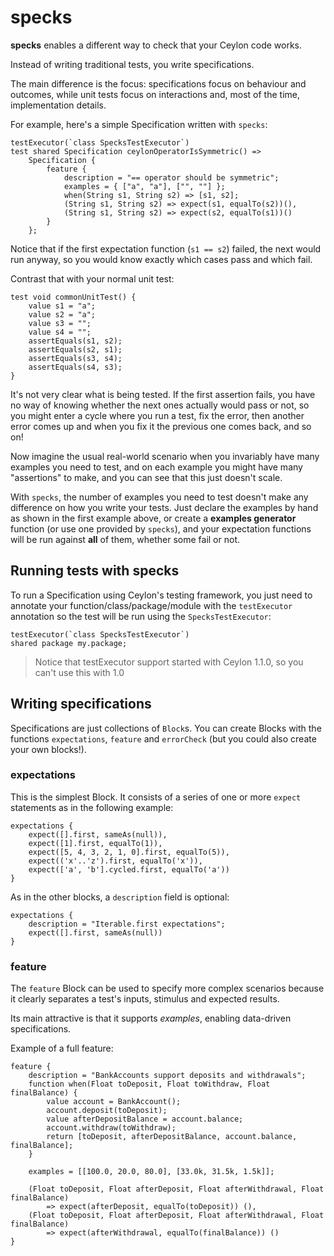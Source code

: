 # specks

**specks** enables a different way to check that your Ceylon code works.

Instead of writing traditional tests, you write specifications.

The main difference is the focus: specifications focus on behaviour and outcomes, while unit tests focus on interactions and, most of the time, implementation details.

For example, here's a simple Specification written with ``specks``:

```ceylon
testExecutor(`class SpecksTestExecutor`)
test shared Specification ceylonOperatorIsSymmetric() =>
    Specification {
        feature {
            description = "== operator should be symmetric";
            examples = { ["a", "a"], ["", ""] };
            when(String s1, String s2) => [s1, s2];
            (String s1, String s2) => expect(s1, equalTo(s2))(),
            (String s1, String s2) => expect(s2, equalTo(s1))()
        }
    };
```

Notice that if the first expectation function (``s1 == s2``) failed, the next would run anyway, so you would know exactly which cases pass and which fail.

Contrast that with your normal unit test:

```ceylon
test void commonUnitTest() {
    value s1 = "a";
    value s2 = "a";
    value s3 = "";
    value s4 = "";
    assertEquals(s1, s2);
    assertEquals(s2, s1);
    assertEquals(s3, s4);
    assertEquals(s4, s3);
}
```

It's not very clear what is being tested.
If the first assertion fails, you have no way of knowing whether the next ones actually would pass or not, so you might enter a cycle where you
run a test, fix the error, then another error comes up and when you fix it the previous one comes back, and so on!

Now imagine the usual real-world scenario when you invariably have many examples you need to test, and on each example you might have many "assertions" to make, and you can see that this just doesn't scale.

With ``specks``, the number of examples you need to test doesn't make any difference on how you write your tests. Just declare the examples by hand as shown in the first example above, or create a **examples generator** function (or use one provided by ``specks``), and your expectation functions will be run against **all** of them, whether some fail or not.

## Running tests with specks

To run a Specification using Ceylon's testing framework, you just need to annotate your function/class/package/module with the ``testExecutor`` annotation so the test will be run using the ``SpecksTestExecutor``:

```ceylon
testExecutor(`class SpecksTestExecutor`)
shared package my.package;
```

> Notice that testExecutor support started with Ceylon 1.1.0, so you can't use this with 1.0

## Writing specifications

Specifications are just collections of `Block`s. You can create Blocks with the functions `expectations`, `feature` and `errorCheck` (but you could also create your own blocks!).

### expectations

This is the simplest Block. It consists of a series of one or more `expect` statements as in the following example:

```ceylon
expectations {
    expect([].first, sameAs(null)),
    expect([1].first, equalTo(1)),
    expect([5, 4, 3, 2, 1, 0].first, equalTo(5)),
    expect(('x'..'z').first, equalTo('x')),
    expect(['a', 'b'].cycled.first, equalTo('a'))
}
```

As in the other blocks, a `description` field is optional:

```ceylon
expectations {
    description = "Iterable.first expectations";
    expect([].first, sameAs(null))
}
```

### feature

The `feature` Block can be used to specify more complex scenarios because it clearly separates a test's inputs, stimulus and expected results.

Its main attractive is that it supports *examples*, enabling data-driven specifications.

Example of a full feature:

```ceylon
feature {
    description = "BankAccounts support deposits and withdrawals";
    function when(Float toDeposit, Float toWithdraw, Float finalBalance) {
        value account = BankAccount();
        account.deposit(toDeposit);
        value afterDepositBalance = account.balance;
        account.withdraw(toWithdraw);
        return [toDeposit, afterDepositBalance, account.balance, finalBalance];
    }
    
    examples = [[100.0, 20.0, 80.0], [33.0k, 31.5k, 1.5k]];
    
    (Float toDeposit, Float afterDeposit, Float afterWithdrawal, Float finalBalance)
        => expect(afterDeposit, equalTo(toDeposit)) (),
    (Float toDeposit, Float afterDeposit, Float afterWithdrawal, Float finalBalance)
        => expect(afterWithdrawal, equalTo(finalBalance)) ()
}
``` 


